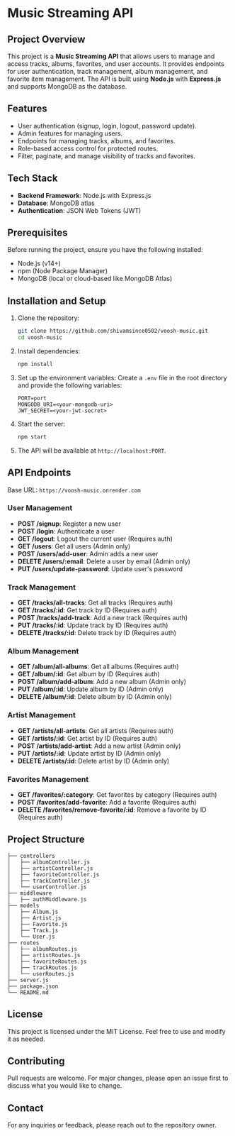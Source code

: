 # Music Streaming API

## Project Overview

This project is a **Music Streaming API** that allows users to manage and access tracks, albums, favorites, and user accounts. It provides endpoints for user authentication, track management, album management, and favorite item management. The API is built using **Node.js** with **Express.js** and supports MongoDB as the database.



## Features

- User authentication (signup, login, logout, password update).
- Admin features for managing users.
- Endpoints for managing tracks, albums, and favorites.
- Role-based access control for protected routes.
- Filter, paginate, and manage visibility of tracks and favorites.

## Tech Stack

- **Backend Framework**: Node.js with Express.js
- **Database**: MongoDB atlas
- **Authentication**: JSON Web Tokens (JWT)

## Prerequisites

Before running the project, ensure you have the following installed:

- Node.js (v14+)
- npm (Node Package Manager)
- MongoDB (local or cloud-based like MongoDB Atlas)

## Installation and Setup

1. Clone the repository:

   ```bash
   git clone https://github.com/shivamsince0502/voosh-music.git
   cd voosh-music
   ```

2. Install dependencies:

   ```bash
   npm install
   ```

3. Set up the environment variables:
   Create a `.env` file in the root directory and provide the following variables:

   ```env
   PORT=port
   MONGODB_URI=<your-mongodb-uri>
   JWT_SECRET=<your-jwt-secret>
   ```

4. Start the server:

   ```bash
   npm start
   ```

5. The API will be available at `http://localhost:PORT`.


## API Endpoints

Base URL: `https://voosh-music.onrender.com`

### User Management
- **POST /signup**: Register a new user
- **POST /login**: Authenticate a user
- **GET /logout**: Logout the current user (Requires auth)
- **GET /users**: Get all users (Admin only)
- **POST /users/add-user**: Admin adds a new user
- **DELETE /users/:email**: Delete a user by email (Admin only)
- **PUT /users/update-password**: Update user's password

### Track Management
- **GET /tracks/all-tracks**: Get all tracks (Requires auth)
- **GET /tracks/:id**: Get track by ID (Requires auth)
- **POST /tracks/add-track**: Add a new track (Requires auth)
- **PUT /tracks/:id**: Update track by ID (Requires auth)
- **DELETE /tracks/:id**: Delete track by ID (Requires auth)

### Album Management
- **GET /album/all-albums**: Get all albums (Requires auth)
- **GET /album/:id**: Get album by ID (Requires auth)
- **POST /album/add-album**: Add a new album (Admin only)
- **PUT /album/:id**: Update album by ID (Admin only)
- **DELETE /album/:id**: Delete album by ID (Admin only)

### Artist Management
- **GET /artists/all-artists**: Get all artists (Requires auth)
- **GET /artists/:id**: Get artist by ID (Requires auth)
- **POST /artists/add-artist**: Add a new artist (Admin only)
- **PUT /artists/:id**: Update artist by ID (Admin only)
- **DELETE /artists/:id**: Delete artist by ID (Admin only)

### Favorites Management
- **GET /favorites/:category**: Get favorites by category (Requires auth)
- **POST /favorites/add-favorite**: Add a favorite (Requires auth)
- **DELETE /favorites/remove-favorite/:id**: Remove a favorite by ID (Requires auth)



## Project Structure

```
├── controllers
│   ├── albumController.js
│   ├── artistController.js
│   ├── favoriteController.js
│   ├── trackController.js
│   └── userController.js
├── middleware
│   ├── authMiddleware.js
├── models
│   ├── Album.js
│   ├── Artist.js
│   ├── Favorite.js
│   ├── Track.js
│   └── User.js
├── routes
│   ├── albumRoutes.js
│   ├── artistRoutes.js
│   ├── favoriteRoutes.js
│   ├── trackRoutes.js
│   └── userRoutes.js
├── server.js
├── package.json
└── README.md
```

## License

This project is licensed under the MIT License. Feel free to use and modify it as needed.

## Contributing

Pull requests are welcome. For major changes, please open an issue first to discuss what you would like to change.

## Contact

For any inquiries or feedback, please reach out to the repository owner.

